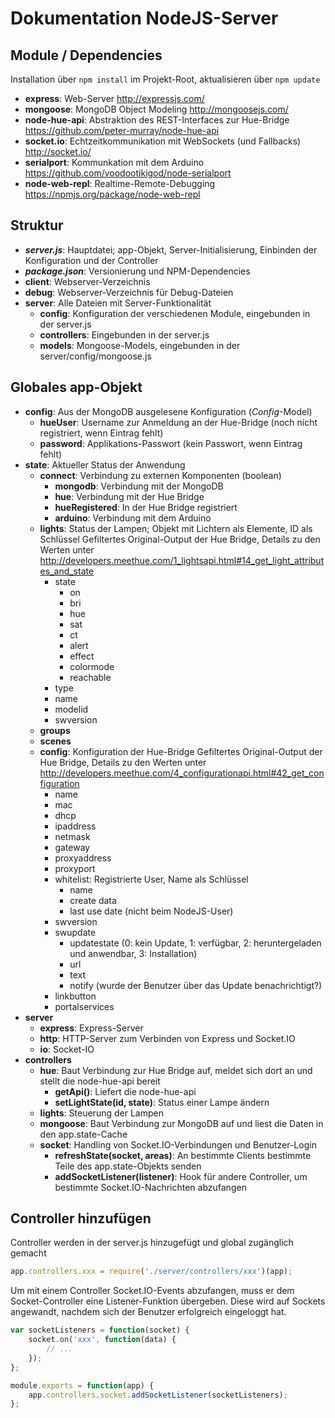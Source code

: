 # Dokumentation NodeJS-Server

## Module / Dependencies

Installation über `npm install` im Projekt-Root, aktualisieren über `npm update`

-   **express**: Web-Server
    http://expressjs.com/
-   **mongoose**: MongoDB Object Modeling
    http://mongoosejs.com/
-   **node-hue-api**: Abstraktion des REST-Interfaces zur Hue-Bridge
    https://github.com/peter-murray/node-hue-api
-   **socket.io**: Echtzeitkommunikation mit WebSockets (und Fallbacks)
    http://socket.io/
-   **serialport**: Kommunkation mit dem Arduino
    https://github.com/voodootikigod/node-serialport
-   **node-web-repl**: Realtime-Remote-Debugging
    https://npmjs.org/package/node-web-repl

## Struktur

-   ***server.js***: Hauptdatei; app-Objekt, Server-Initialisierung, Einbinden der Konfiguration und der Controller
-   ***package.json***: Versionierung und NPM-Dependencies
-   **client**: Webserver-Verzeichnis
-   **debug**: Webserver-Verzeichnis für Debug-Dateien
-   **server**: Alle Dateien mit Server-Funktionalität
    -   **config**: Konfiguration der verschiedenen Module, eingebunden in der server.js
    -   **controllers**: Eingebunden in der server.js
    -   **models**: Mongoose-Models, eingebunden in der server/config/mongoose.js

## Globales app-Objekt

-   **config**: Aus der MongoDB ausgelesene Konfiguration (*Config*-Model)
    -   **hueUser**: Username zur Anmeldung an der Hue-Bridge (noch nicht registriert, wenn Eintrag fehlt)
    -   **password**: Applikations-Passwort (kein Passwort, wenn Eintrag fehlt)
-   **state**: Aktueller Status der Anwendung
    -   **connect**: Verbindung zu externen Komponenten (boolean)
        -   **mongodb**: Verbindung mit der MongoDB
        -   **hue**: Verbindung mit der Hue Bridge
        -   **hueRegistered**: In der Hue Bridge registriert
        -   **arduino**: Verbindung mit dem Arduino
    -   **lights**: Status der Lampen; Objekt mit Lichtern als Elemente, ID als Schlüssel
        Gefiltertes Original-Output der Hue Bridge, Details zu den Werten unter http://developers.meethue.com/1_lightsapi.html#14_get_light_attributes_and_state
        -   state
            -   on
            -   bri
            -   hue
            -   sat
            -   ct
            -   alert
            -   effect
            -   colormode
            -   reachable
        -   type
        -   name
        -   modelid
        -   swversion
    -   **groups**
    -   **scenes**
    -   **config**: Konfiguration der Hue-Bridge
        Gefiltertes Original-Output der Hue Bridge, Details zu den Werten unter http://developers.meethue.com/4_configurationapi.html#42_get_configuration
        -   name
        -   mac
        -   dhcp
        -   ipaddress
        -   netmask
        -   gateway
        -   proxyaddress
        -   proxyport
        -   whitelist: Registrierte User, Name als Schlüssel
            -   name
            -   create data
            -   last use date (nicht beim NodeJS-User)
        -   swversion
        -   swupdate
            -   updatestate
                (0: kein Update, 1: verfügbar, 2: heruntergeladen und anwendbar, 3: Installation)
            -   url
            -   text
            -   notify
                (wurde der Benutzer über das Update benachrichtigt?)
        -   linkbutton
        -   portalservices
-   **server**
    -   **express**: Express-Server
    -   **http**: HTTP-Server zum Verbinden von Express und Socket.IO
    -   **io**: Socket-IO
-   **controllers**
    -   **hue**: Baut Verbindung zur Hue Bridge auf, meldet sich dort an und stellt die node-hue-api bereit
        -   **getApi()**: Liefert die node-hue-api
        -   **setLightState(id, state)**: Status einer Lampe ändern
    -   **lights**: Steuerung der Lampen
    -   **mongoose**: Baut Verbindung zur MongoDB auf und liest die Daten in den app.state-Cache
    -   **socket**: Handling von Socket.IO-Verbindungen und Benutzer-Login
        -   **refreshState(socket, areas)**: An bestimmte Clients bestimmte Teile des app.state-Objekts senden
        -   **addSocketListener(listener)**: Hook für andere Controller, um bestimmte Socket.IO-Nachrichten abzufangen


## Controller hinzufügen

Controller werden in der server.js hinzugefügt und global zugänglich gemacht

```js
app.controllers.xxx = require('./server/controllers/xxx')(app);
```

Um mit einem Controller Socket.IO-Events abzufangen, muss er dem Socket-Controller eine Listener-Funktion übergeben. Diese wird auf Sockets angewandt, nachdem sich der Benutzer erfolgreich eingeloggt hat.

```js
var socketListeners = function(socket) {
    socket.on('xxx', function(data) {
        // ...
    });
};

module.exports = function(app) {
    app.controllers.socket.addSocketListener(socketListeners);
};
```
